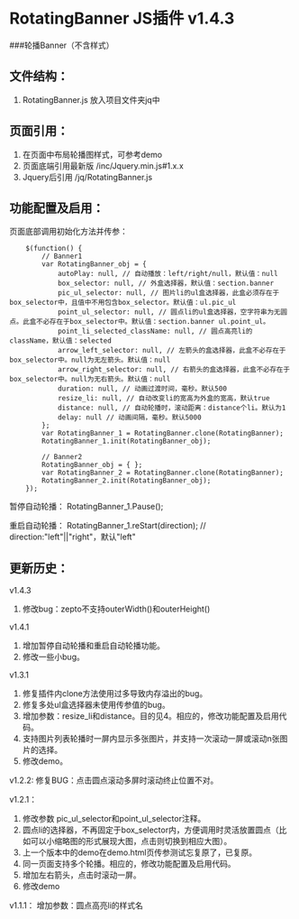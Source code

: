 # RotatingBanner JS插件 v1.4.3
###轮播Banner（不含样式）

文件结构：
-------------
1. RotatingBanner.js 放入项目文件夹jq中

页面引用：
-------------
1. 在页面中布局轮播图样式，可参考demo
2. 页面底端引用最新版 /inc/Jquery.min.js#1.x.x
3. Jquery后引用 /jq/RotatingBanner.js

功能配置及启用：
--------------
页面底部调用初始化方法并传参：

		$(function() {
			// Banner1
        	var RotatingBanner_obj = {
		        autoPlay: null, // 自动播放：left/right/null，默认值：null
		        box_selector: null, // 外盒选择器，默认值：section.banner
		        pic_ul_selector: null, // 图片li的ul盒选择器，此盒必须存在于box_selector中，且值中不用包含box_selector。默认值：ul.pic_ul
		        point_ul_selector: null, // 圆点li的ul盒选择器，空字符串为无圆点。此盒不必存在于box_selector中。默认值：section.banner ul.point_ul。
		        point_li_selected_className: null, // 圆点高亮li的className，默认值：selected
		        arrow_left_selector: null, // 左箭头的盒选择器，此盒不必存在于box_selector中。null为无左箭头。默认值：null
		        arrow_right_selector: null, // 右箭头的盒选择器，此盒不必存在于box_selector中。null为无右箭头。默认值：null
		        duration: null, // 动画过渡时间，毫秒。默认500
		        resize_li: null, // 自动改变li的宽高为外盒的宽高，默认true
		        distance: null, // 自动轮播时，滚动距离：distance个li。默认为1
		        delay: null // 动画间隔，毫秒。默认5000
        	};
	        var RotatingBanner_1 = RotatingBanner.clone(RotatingBanner);
	        RotatingBanner_1.init(RotatingBanner_obj);

	        // Banner2
	        RotatingBanner_obj = { };
	        var RotatingBanner_2 = RotatingBanner.clone(RotatingBanner);
	        RotatingBanner_2.init(RotatingBanner_obj);
	    });

暂停自动轮播：
		RotatingBanner_1.Pause();

重启自动轮播：
		RotatingBanner_1.reStart(direction); // direction:"left"||"right"，默认"left"


更新历史：
--------------
v1.4.3
1. 修改bug：zepto不支持outerWidth()和outerHeight()

v1.4.1

1. 增加暂停自动轮播和重启自动轮播功能。
2. 修改一些小bug。

v1.3.1

1. 修复插件内clone方法使用过多导致内存溢出的bug。
2. 修复多处ul盒选择器未使用传参值的bug。
3. 增加参数：resize_li和distance。目的见4。相应的，修改功能配置及启用代码。
4. 支持图片列表轮播时一屏内显示多张图片，并支持一次滚动一屏或滚动n张图片的选择。
5. 修改demo。

v1.2.2:
修复BUG：点击圆点滚动多屏时滚动终止位置不对。

v1.2.1：

1. 修改参数 pic_ul_selector和point_ul_selector注释。
2. 圆点li的选择器，不再固定于box_selector内，方便调用时灵活放置圆点（比如可以小缩略图的形式展现大图，点击则切换到相应大图）。
3. 上一个版本中的demo在demo.html页传参测试忘复原了，已复原。
4. 同一页面支持多个轮播。相应的，修改功能配置及启用代码。
5. 增加左右箭头，点击时滚动一屏。
6. 修改demo

v1.1.1：
增加参数：圆点高亮li的样式名